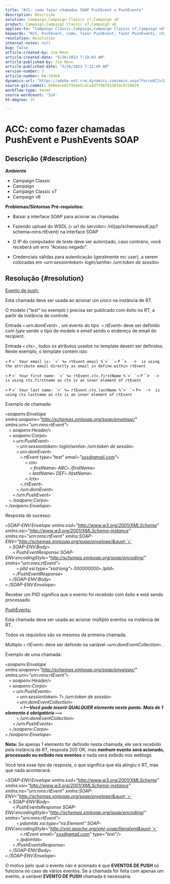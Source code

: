 ```yaml
---
title: "ACC: como fazer chamadas SOAP PushEvent e PushEvents"
description: Descrição
solution: Campaign,Campaign Classic v7,Campaign v8
product: Campaign,Campaign Classic v7,Campaign v8
applies-to: "Campaign Classic,Campaign,Campaign Classic v7,Campaign v8"
keywords: "KCS, PushEvent, Como, fazer PushEvent, fazer PushEvents, chamadas SOAP, ACC, Adobe Campaign, Adobe Campaign Classic"
resolution: Resolution
internal-notes: null
bug: false
article-created-by: Jim Menn
article-created-date: "5/26/2023 7:18:03 AM"
article-published-by: Jim Menn
article-published-date: "5/26/2023 7:22:49 AM"
version-number: 3
article-number: KA-19369
dynamics-url: "https://adobe-ent.crm.dynamics.com/main.aspx?forceUCI=1&pagetype=entityrecord&etn=knowledgearticle&id=99a8ab72-95fb-ed11-8849-6045bd006e5a"
source-git-commit: b09e4ce82f93de5cdcadd7f96f9136fdc0720629
workflow-type: tm+mt
source-wordcount: '524'
ht-degree: 2%

---
```


# ACC: como fazer chamadas PushEvent e PushEvents SOAP

## Descrição {#description}

<b>Ambiente</b>
- Campaign Classic
- Campaign
- Campaign Classic v7
- Campaign v8



<b>Problemas/Sintomas </b>
<b>Pré-requisitos:</b>

- Baixar a interface SOAP para acionar as chamadas

- Fazendo upload do WSDL (`<` url do servidor`>` /nl/jsp/schemawsdl.jsp?schema=nms:rtEvent) na interface SOAP

- O IP do computador de teste deve ser autorizado, caso contrário, você receberá um erro &quot;Acesso negado&quot;.

- Credenciais válidas para autenticação (geralmente mc user), a serem colocadas em *`<`urn:sessiontoken`>` login/senha`<` /urn:token de sessão`>`*




## Resolução {#resolution}


<u>Evento de push:</u>

Esta chamada deve ser usada ao acionar um *único* na instância de RT.

O modelo (*&quot;test&quot;* no exemplo ) precisa ser publicado com êxito no RT, a partir da instância de controle.

Entrada `<` *urn:domEvent*`>` , um evento do tipo  `<` *rtEvent*`>`  deve ser definido com *type* sendo o tipo de modelo e *email* sendo o endereço de email do recipient.

Entrada `<` ctx`>` , todos os atributos usados no template devem ser definidos. Neste exemplo, o template contém isto:

``<`` `P` ``>` Your email is: `<` %= rtEvent.email %`>` `<`` `P` ``>`  -`>`  is using the attribute email directly as email in define within rtEvent`

``<`` `P` ``>` Your first name: `<` %= rtEvent.ctx.firstName %`>` `<`` `P` ``>`  -`>`  is using ctx.firstname as ctx is an inner element of rtEvent`

``<`` `P` ``>` Your last name: `<` %= rtEvent.ctx.lastName %`>` `<`` `P`>`  -`>`  is using ctx.lastname as ctx is an inner element of rtEvent`

Exemplo de chamada:

*`<`soapenv:Envelope xmlns:soapenv=&quot;http://schemas.xmlsoap.org/soap/envelope/&quot; xmlns:urn=&quot;urn:nms:rtEvent&quot;`>`
<br>   `<` soapenv:Header/`>`
<br>   `<` soapenv:Corpo`>`
<br>      `<` urn:PushEvent`>`
<br>         `<` urn:sessiontoken`>` login/senha`<` /urn:token de sessão`>`
<br>         `<` urn:domEvent`>`
<br>            `<` rtEvent type=&quot;test&quot; email=&quot;xxx@gmail.com&quot;`>`  
<br>                `<` ctx`>`
<br>                    `<` firstName`>` ABC`<` /firstName`>`
<br>                   `<` lastName`>` DEF`<` /lastName`>`
<br>                `<` /ctx`>`
<br>            `<` /rtEvent`>`
<br>         `<` /urn:domEvent`>`
<br>      `<` /urn:PushEvent`>`
<br>   `<` /soapenv:Corpo`>`
<br>`<` /soapenv:Envelope`>`*

Resposta de sucesso:

*`<`SOAP-ENV:Envelope xmlns:xsd=&quot;http://www.w3.org/2001/XMLSchema&quot; xmlns:xsi=&quot;http://www.w3.org/2001/XMLSchema-instance&quot; xmlns:ns=&quot;urn:nms:rtEvent&quot; xmlns:SOAP-ENV=&quot;http://schemas.xmlsoap.org/soap/envelope/&quot;`>`
<br>   `<` SOAP-ENV:Body`>`
<br>      `<` PushEventResponse SOAP-ENV:encodingStyle=&quot;http://schemas.xmlsoap.org/soap/encoding/&quot; xmlns=&quot;urn:nms:rtEvent&quot;`>`
<br>         `<` plId xsi:type=&quot;xsd:long&quot;`>` 000000000`<` /plId`>`
<br>      `<` /PushEventResponse`>`
<br>   `<` /SOAP-ENV:Body`>`
<br>`<` /SOAP-ENV:Envelope`>`*

Receber um PIID significa que o evento foi recebido com êxito e está sendo processado.



<u>PushEvents:</u>

Esta chamada deve ser usada ao acionar *múltiplo* eventos na instância de RT.

Todos os requisitos são os mesmos da primeira chamada.

Múltiplo `<` rtEvent`>`  deve ser definido na variável *`<`urn:domEventCollection`>` .*



Exemplo de uma chamada:

*`<`soapenv:Envelope xmlns:soapenv=&quot;http://schemas.xmlsoap.org/soap/envelope/&quot; xmlns:urn=&quot;urn:nms:rtEvent&quot;`>`
<br>   `<` soapenv:Header/`>`
<br>   `<` soapenv:Corpo`>`
<br>      `<` urn:PushEvents`>`
<br>         `<` urn:sessiontoken`>` ?`<` /urn:token de sessão`>`
<br>         `<` urn:domEventCollection`>`
<br>            <b>`<` !—Você pode inserir QUALQUER elemento neste ponto. Mais de 1 elemento é obrigatório —`>` </b>
<br>         `<` /urn:domEventCollection`>`
<br>      `<` /urn:PushEvents`>`
<br>   `<` /soapenv:Corpo`>`
<br>`<` /soapenv:Envelope`>`*

<b>Nota:</b> Se apenas 1 elemento for definido nesta chamada, ele será recebido pela instância de RT, resposta 200 OK, mas <b>nenhum evento será acionado, processado ou exibido nos eventos</b> e nada será exibido nos weblogs.

Você terá esse tipo de resposta, o que significa que ela atingiu o RT, mas que nada acontecerá:

*`<`SOAP-ENV:Envelope xmlns:xsd=&quot;http://www.w3.org/2001/XMLSchema&quot; xmlns:xsi=&quot;http://www.w3.org/2001/XMLSchema-instance&quot; xmlns:ns=&quot;urn:nms:rtEvent&quot; xmlns:SOAP-ENV=&quot;http://schemas.xmlsoap.org/soap/envelope/&quot;`>`
<br>   `<` SOAP-ENV:Body`>`
<br>      `<` PushEventsResponse SOAP-ENV:encodingStyle=&quot;http://schemas.xmlsoap.org/soap/encoding/&quot; xmlns=&quot;urn:nms:rtEvent&quot;`>`
<br>         `<` pdomIds xsi:type=&quot;ns:Element&quot; SOAP-ENV:encodingStyle=&quot;http://xml.apache.org/xml-soap/literalxml&quot;`>`
<br>            `<` rtEvent email=&quot;xxx@gmail.com&quot; type=&quot;test&quot;/`>`
<br>         `<` /pdomIds`>`
<br>      `<` /PushEventsResponse`>`
<br>   `<` /SOAP-ENV:Body`>`
<br>`<` /SOAP-ENV:Envelope`>`*

O motivo pelo qual o evento não é acionado é que <b>EVENTOS DE PUSH</b> só funciona no caso de vários eventos. Se a chamada for feita com apenas um evento, a variável <b>EVENTO DE PUSH</b> chamada é necessária.
